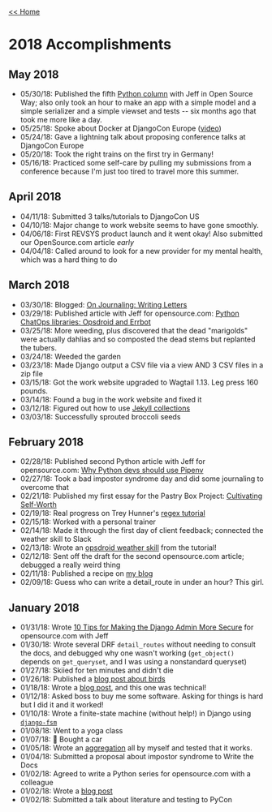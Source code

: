 [<< Home](../README.md)

# 2018 Accomplishments

## May 2018 

- 05/30/18: Published the fifth [Python column](https://opensource.com/article/18/5/3-python-command-line-tools) with Jeff in Open Source Way; also only took an hour to make an app with a simple model and a simple serializer and a simple viewset and tests -- six months ago that took me more like a day. 
- 05/25/18: Spoke about Docker at DjangoCon Europe ([video](https://www.youtube.com/watch?v=v5jfDDg55xs))
- 05/24/18: Gave a lightning talk about proposing conference talks at DjangoCon Europe 
- 05/20/18: Took the right trains on the first try in Germany! 
- 05/16/18: Practiced some self-care by pulling my submissions from a conference because I'm just too tired to travel more this summer. 

## April 2018

- 04/11/18: Submitted 3 talks/tutorials to DjangoCon US 
- 04/10/18: Major change to work website seems to have gone smoothly. 
- 04/06/18: First REVSYS product launch and it went okay! Also submitted our OpenSource.com article _early_ 
- 04/04/18: Called around to look for a new provider for my mental health, which was a hard thing to do 

## March 2018 

- 03/30/18: Blogged: [On Journaling: Writing Letters](https://www.laceyhenschel.com/blog/2018/3/30/on-journaling-writing-letters)
- 03/29/18: Published article with Jeff for opensource.com: [Python ChatOps libraries: Opsdroid and Errbot](https://opensource.com/article/18/3/python-chatops-libraries-opsdroid-and-errbot)
- 03/25/18: More weeding, plus discovered that the dead "marigolds" were actually dahlias and so composted the dead stems but replanted the tubers. 
- 03/24/18: Weeded the garden
- 03/23/18: Made Django output a CSV file via a view AND 3 CSV files in a zip file 
- 03/15/18: Got the work website upgraded to Wagtail 1.13. Leg press 160 pounds. 
- 03/14/18: Found a bug in the work website and fixed it 
- 03/12/18: Figured out how to use [Jekyll collections](https://jekyllrb.com/docs/collections/)
- 03/03/18: Successfully sprouted broccoli seeds 

## February 2018

- 02/28/18: Published second Python article with Jeff for opensource.com: [Why Python devs should use Pipenv](https://opensource.com/article/18/2/why-python-devs-should-use-pipenv) 
- 02/27/18: Took a bad impostor syndrome day and did some journaling to overcome that 
- 02/21/18: Published my first essay for the Pastry Box Project: [Cultivating Self-Worth](https://the-pastry-box-project.net/lacey-williams-henschel/2018-february-21) 
- 02/19/18: Real progress on Trey Hunner's [regex tutorial](http://pycon2017.regex.training/index.html)
- 02/15/18: Worked with a personal trainer 
- 02/14/18: Made it through the first day of client feedback; connected the weather skill to Slack 
- 02/13/18: Wrote an [opsdroid weather skill](https://opsdroid.readthedocs.io/en/stable/tutorials/create-weather-skill/) from the tutorial! 
- 02/12/18: Sent off the draft for the second opensource.com article; debugged a really weird thing 
- 02/11/18: Published a recipe on [my blog](https://www.laceyhenschel.com/blog/2018/2/11/recipe-mushroom-queso-flameado) 
- 02/09/18: Guess who can write a detail_route in under an hour? This girl. 

## January 2018 

- 01/31/18: Wrote [10 Tips for Making the Django Admin More Secure](https://opensource.com/article/18/1/10-tips-making-django-admin-more-secure) for opensource.com with Jeff
- 01/30/18: Wrote several DRF `detail_routes` without needing to consult the docs, and debugged why one wasn't working (`get_object()` depends on `get_queryset`, and I was using a nonstandard queryset) 
- 01/27/18: Skiied for ten minutes and didn't die
- 01/26/18: Published a [blog post about birds](https://www.laceyhenschel.com/blog/2018/1/26/five-for-friyay-birds-in-my-backyard) 
- 01/18/18: Wrote a [blog post](https://www.laceyhenschel.com/blog/2018/1/19/five-for-friyay-useful-python-and-django-libraries18), and this one was technical! 
- 01/12/18: Asked boss to buy me some software. Asking for things is hard but I did it and it worked! 
- 01/10/18: Wrote a finite-state machine (without help!) in Django using [`django-fsm`](https://github.com/kmmbvnr/django-fsm)
- 01/08/18: Went to a yoga class 
- 01/07/18: 🚗 Bought a car 
- 01/05/18: Wrote an [aggregation](https://docs.djangoproject.com/en/2.0/topics/db/aggregation/#order-of-annotate-and-filter-clauses) all by myself and tested that it works. 
- 01/04/18: Submitted a proposal about impostor syndrome to Write the Docs 
- 01/02/18: Agreed to write a Python series for opensource.com with a colleague 
- 01/02/18: Wrote a [blog post](https://www.laceyhenschel.com/blog/2018/1/2/2017-reviewed) 
- 01/02/18: Submitted a talk about literature and testing to PyCon
